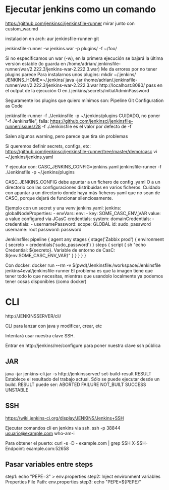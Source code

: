 # Ejecutar jenkins como un comando
https://github.com/jenkinsci/jenkinsfile-runner
mirar junto con custom_war.md

instalación en arch: aur jenkinsfile-runner-git

jenkinsfile-runner -w jenkins.war -p plugins/ -f ~/foo/

Si no especificamos un war (-w), en la primera ejecución se bajará la última versión estable (lo guarda en /home/adrian/.jenkinsfile-runner/war/2.222.3/jenkins-war-2.222.3.war)
Me da errores por no tener plugins parece
Para instalarnos unos plugins:
mkdir ~/.jenkins/
JENKINS_HOME=~/.jenkins/ java -jar /home/adrian/.jenkinsfile-runner/war/2.222.3/jenkins-war-2.222.3.war
http://localhost:8080/
pass en el output de la ejecución
  O en /.jenkins/secrets/initialAdminPassword

Seguramente los plugins que quiero mínimos son:
  Pipeline
  Git
  Configuration as Code


jenkinsfile-runner -f ./Jenkinsfile -p ~/.jenkins/plugins
  CUIDADO, no poner "-f Jenkinsfile", falla: https://github.com/jenkinsci/jenkinsfile-runner/issues/28
  -f ./Jenkinsfile es el valor por defecto de -f

Salen algunos warning, pero parece que tira sin problemas


Si queremos definir secrets, configs, etc:
https://github.com/jenkinsci/jenkinsfile-runner/tree/master/demo/casc
vi ~/.jenkins/jenkins.yaml

Y ejecutar con:
CASC_JENKINS_CONFIG=jenkins.yaml jenkinsfile-runner -f ./Jenkinsfile -p ~/.jenkins/plugins

CASC_JENKINS_CONFIG debe apuntar a un fichero de config .yaml
O a un directorio con las configuraciones distribuídas en varios ficheros.
Cuidado con apuntar a un directorio donde haya más ficheros yaml que no sean de CASC, porque dejará de funcionar silenciosamente.


Ejemplo con un secret y una venv
jenkins.yaml:
jenkins:
  globalNodeProperties:
    - envVars:
        env:
          - key: SOME_CASC_ENV_VAR
            value: a value configured via JCasC
credentials:
  system:
    domainCredentials:
      - credentials:
          - usernamePassword:
              scope: GLOBAL
              id: sudo_password
              username: root
              password: password


Jenkinsfile:
pipeline {
  agent any
  stages {
    stage('Zabbix prod') {
      environment {
        secreto = credentials('sudo_password')
      }
      steps {
        script {
          sh "echo Credential: ${secreto}. Variable de entorno de CasC: ${env.SOME_CASC_ENV_VAR}"
        }
      }
    }
  }
}



Con docker:
docker run --rm -v $(pwd)/Jenkinsfile:/workspace/Jenkinsfile jenkins4eval/jenkinsfile-runner
El problema es que la imagen tiene que tener todo lo que necesitas, mientras que usandolo localmente ya podemos tener cosas disponibles (como docker)




# CLI
http://JENKINSSERVER/cli/

CLI para lanzar con java y modificar, crear, etc

Intentará usar nuestra clave SSH.

Entrar en http://jenkins/me/configure para poner nuestra clave ssh pública

## JAR
java -jar jenkins-cli.jar -s http://jenkinsserver/ set-build-result RESULT
Establece el resultado del trabajo actual. Sólo se puede ejecutar desde un build.
  RESULT puede ser: ABORTED FAILURE NOT_BUILT SUCCESS UNSTABLE

## SSH
https://wiki.jenkins-ci.org/display/JENKINS/Jenkins+SSH

Ejecutar comandos cli en jenkins via ssh.
ssh -p 38844 usuario@example.com who-am-i

Para obtener el puerto:
curl -s -D - example.com | grep SSH
X-SSH-Endpoint: example.com:52658


## Pasar variables entre steps
step1: echo "PEPE=3" > env.properties
step2: Inject environment variables
       Properties File Path: env.properties
step3: echo "PEPE=${PEPE}"
